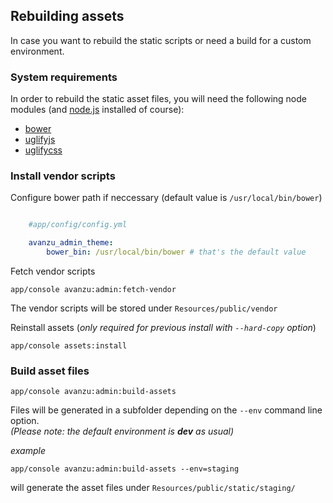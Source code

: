 ## Rebuilding assets
In case you want to rebuild the static scripts or need a build for a custom environment.

### System requirements
In order to rebuild the static asset files, you will need the following node modules (and [node.js](http://nodejs.org/) installed of course):

* [bower](https://www.npmjs.com/package/bower)
* [uglifyjs](https://github.com/mishoo/UglifyJS2)
* [uglifycss](https://github.com/fmarcia/UglifyCSS)


### Install vendor scripts

Configure bower path if neccessary (default value is `/usr/local/bin/bower`)

```yaml

	#app/config/config.yml

	avanzu_admin_theme:
    	bower_bin: /usr/local/bin/bower # that's the default value
```

Fetch vendor scripts

	app/console avanzu:admin:fetch-vendor

The vendor scripts will be stored under `Resources/public/vendor`

Reinstall assets (*only required for previous install with `--hard-copy` option*)

    app/console assets:install


### Build asset files

    app/console avanzu:admin:build-assets

Files will be generated in a subfolder depending on the `--env` command line option.<br/>
*(Please note: the default environment is ___dev___ as usual)*

*example*

    app/console avanzu:admin:build-assets --env=staging

will generate the asset files under `Resources/public/static/staging/`
